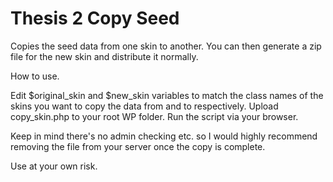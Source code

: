 Thesis 2 Copy Seed
=================

Copies the seed data from one skin to another.  You can then generate a zip file for the new skin and distribute it normally.

How to use.

Edit $original_skin and $new_skin variables to match the class names of the skins you want to copy the data from and to respectively.
Upload copy_skin.php to your root WP folder.
Run the script via your browser.

Keep in mind there's no admin checking etc. so I would highly recommend removing the file from your server once the copy is complete.

Use at your own risk.